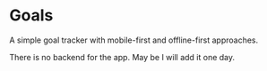 # Goals

A simple goal tracker with mobile-first and offline-first approaches.

There is no backend for the app. May be I will add it one day.
